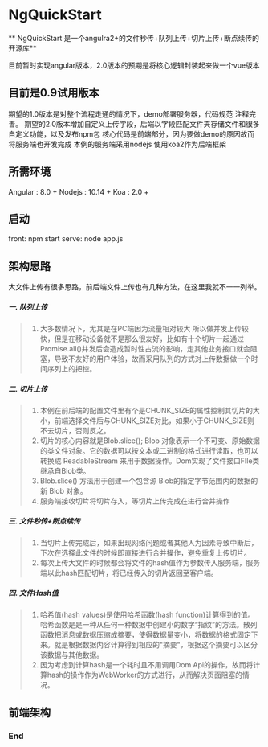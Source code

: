 # NgQuickStart

** NgQuickStart  是一个angulra2+的文件秒传+队列上传+切片上传+断点续传的开源库**

目前暂时实现angular版本，2.0版本的预期是将核心逻辑封装起来做一个vue版本


## 目前是0.9试用版本

期望的1.0版本是对整个流程走通的情况下，demo部署服务器，代码规范 注释完善。
期望的2.0版本增加自定义上传字段，后端以字段匹配文件夹存储文件和很多自定义功能，以及发布npm包
核心代码是前端部分，因为要做demo的原因故而将服务端也开发完成
本例的服务端采用nodejs 使用koa2作为后端框架

## 所需环境
Angular : 8.0 +
Nodejs : 10.14 + 
Koa : 2.0 +

## 启动
front: npm start
serve: node app.js

## 架构思路
大文件上传有很多思路，前后端文件上传也有几种方法，在这里我就不一一列举。
 ##### 一. 队列上传
>1. 大多数情况下，尤其是在PC端因为流量相对较大 所以做并发上传较快，但是在移动设备就不是那么很友好，比如有十个切片一起通过Promise.all()并发后会造成暂时性占流的影响，走其他业务接口就会阻塞，导致不友好的用户体验，故而采用队列的方式对上传数据做一个时间序列上的把控。 

 ##### 二. 切片上传
 >1. 本例在前后端的配置文件里有个是CHUNK_SIZE的属性控制其切片的大小，前端选择文件后与CHUNK_SIZE对比，如果小于CHUNK_SIZE则不去切片，否则反之。
 >2. 切片的核心内容就是Blob.slice(); Blob 对象表示一个不可变、原始数据的类文件对象。它的数据可以按文本或二进制的格式进行读取，也可以转换成 ReadableStream 来用于数据操作。Dom实现了文件接口FIle类继承自Blob类。
 >3. Blob.slice() 方法用于创建一个包含源 Blob的指定字节范围内的数据的新 Blob 对象。
 >4. 服务端接收切片将切片存入，等切片上传完成在进行合并操作

  ##### 三. 文件秒传+断点续传
>1. 当切片上传完成后，如果出现网络问题或者其他人为因素导致中断后，下次在选择此文件的时候即直接进行合并操作，避免重复上传切片。
>2. 每次上传大文件的时候都会将文件的hash值作为参数传入服务端，服务端以此hash匹配切片，将已经传入的切片返回至客户端。

 ##### 四. 文件Hash值
>1. 哈希值(hash values)是使用哈希函数(hash function)计算得到的值。哈希函数是是一种从任何一种数据中创建小的数字“指纹”的方法。散列函数把消息或数据压缩成摘要，使得数据量变小，将数据的格式固定下来。就是根据数据内容计算得到相应的"摘要"，根据这个摘要可以区分该数据与其他数据。
>2. 因为考虑到计算hash是一个耗时且不用调用Dom Api的操作，故而将计算hash的操作作为WebWorker的方式进行，从而解决页面阻塞的情况。

## 前端架构

### End